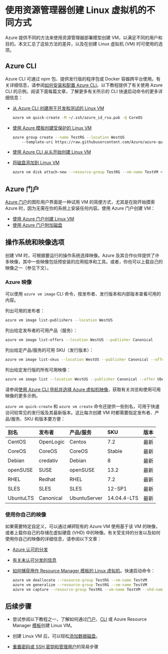 <properties
	pageTitle="创建 Linux VM 的不同方式 | Microsoft Azure"
	description="列出在 Azure 上创建 Linux 虚拟机的不同方法，以及指向每种方法的工具和教程的链接。"
	services="virtual-machines-linux"
	documentationCenter=""
	authors="iainfoulds"
	manager="timlt"
	editor=""
	tags="azure-resource-manager"/>

<tags
	ms.service="virtual-machines-linux"
	ms.devlang="na"
	ms.topic="get-started-article"
	ms.tgt_pltfrm="vm-linux"
	ms.workload="infrastructure-services"
	ms.date="07/06/2016"
	ms.author="iainfou"/>

# 使用资源管理器创建 Linux 虚拟机的不同方式

Azure 提供不同的方法来使用资源管理器部署模型创建 VM，以满足不同的用户和目的。本文汇总了这些方法的差异，以及在创建 Linux 虚拟机 (VM) 时可使用的选项。

## Azure CLI 

Azure CLI 可通过 npm 包、提供发行版的程序包或 Docker 容器跨平台使用。有关详细信息，请参阅[如何安装和配置 Azure CLI](../xplat-cli-install.md)。以下教程提供了有关使用 Azure CLI 的示例。阅读下面每篇文章，了解更多有关所示的 CLI 快速启动命令的更多详细信息：

* [从 Azure CLI 创建用于开发和测试的 Linux VM](virtual-machines-linux-quick-create-cli.md)

	```bash
	azure vm quick-create -M ~/.ssh/azure_id_rsa.pub -Q CoreOS
	```

* [使用 Azure 模板创建受保护的 Linux VM](virtual-machines-linux-create-ssh-secured-vm-from-template.md)

	```bash
	azure group create --name TestRG --location WestUS 
		--template-uri https://raw.githubusercontent.com/Azure/azure-quickstart-templates/master/101-vm-sshkey/azuredeploy.json
	```

* [使用 Azure CLI 从头开始创建 Linux VM](virtual-machines-linux-create-cli-complete.md)

* [将磁盘添加到 Linux VM](virtual-machines-linux-add-disk.md)

	```bash
	azure vm disk attach-new --resource-group TestRG --vm-name TestVM <size-in-GB>
	```

## Azure 门户

[Azure 门户](https://portal.azure.com)的图形用户界面是一种试用 VM 的简便方式，尤其是在刚开始摸索 Azure 时，因为无需在你的系统上安装任何内容。使用 Azure 门户创建 VM：

* [使用 Azure 门户创建 Linux VM](virtual-machines-linux-quick-create-portal.md)
* [使用 Azure 门户附加磁盘](virtual-machines-linux-attach-disk-portal.md)

## 操作系统和映像选项
创建 VM 时，可根据要运行的操作系统选择映像。Azure 及其合作伙伴提供了许多映像，其中一些映像包括预安装的应用程序和工具。或者，你也可以上载自己的映像之一（参见下文）。

### Azure 映像
可以使用 `azure vm image` CLI 命令，按发布者、发行版本和内部版本查看可用的内容。

列出可用的发布者：

```bash
azure vm image list-publishers --location WestUS
```

列出给定发布者的可用产品（服务）：

```bash
azure vm image list-offers --location WestUS --publisher Canonical
```

列出给定产品/服务的可用 SKU（发行版本）：

```bash
azure vm image list-skus --location WestUS --publisher Canonical --offer UbuntuServer
```

列出给定发行版的所有可用映像：

```bash
azure vm image list --location WestUS --publisher Canonical --offer UbuntuServer --sku 16.04.0-LTS
```

请参阅[使用 Azure CLI 导航并选择 Azure 虚拟机映像](virtual-machines-linux-cli-ps-findimage.md)，获取有关浏览和使用可用映像的更多示例。

`azure vm quick-create` 和 `azure vm create` 命令还提供一些别名，可用于快速访问较常见的发行版及其最新版本。这比每次创建 VM 时都需要指定发布者、产品/服务、SKU 和版本要方便：

| 别名 | 发布者 | 产品/服务 | SKU | 版本 |
|:----------|:----------|:-------------|:------------|:--------|
| CentOS | OpenLogic | Centos | 7\.2 | 最新 |
| CoreOS | CoreOS | CoreOS | Stable | 最新 |
| Debian | credativ | Debian | 8 | 最新 |
| openSUSE | SUSE | openSUSE | 13\.2 | 最新 |
| RHEL | Redhat | RHEL | 7\.2 | 最新 |
| SLES | SLES | SLES | 12-SP1 | 最新 |
| UbuntuLTS | Canonical | UbuntuServer | 14\.04.4-LTS | 最新 |

### 使用你自己的映像

如果需要特定自定义，可以通过*捕获*现有的 Azure VM 使用基于该 VM 的映像，或者上载你自己的存储在虚拟硬盘 (VHD) 中的映像。有关受支持的分发以及如何使用你自己的映像的详细信息，请参阅以下文章：

* [Azure 认可的分发](virtual-machines-linux-endorsed-distros.md)

* [有关未认可分发的信息](virtual-machines-linux-create-upload-generic.md)

* [如何捕获用作 Resource Manager 模板的 Linux 虚拟机](virtual-machines-linux-capture-image.md)。快速启动命令：

	```bash
	azure vm deallocate --resource-group TestRG --vm-name TestVM
	azure vm generalize --resource-group TestRG --vm-name TestVM
	azure vm capture --resource-group TestRG --vm-name TestVM --vhd-name-prefix CapturedVM
	```

## 后续步骤

* 尝试参阅以下教程之一，了解如何通过[门户](virtual-machines-linux-quick-create-portal.md)、[CLI](virtual-machines-linux-quick-create-cli.md) 或 Azure Resource Manager [模板](virtual-machines-linux-cli-deploy-templates.md)创建 Linux VM。

* 创建 Linux VM 后，可以轻松[添加数据磁盘](virtual-machines-linux-add-disk.md)。

* [重置密码或 SSH 密钥和管理用户](virtual-machines-linux-using-vmaccess-extension.md)的简易步骤

<!---HONumber=Mooncake_Quality_Review_1202_2016-->